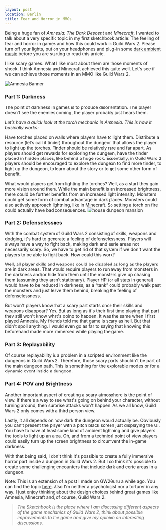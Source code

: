 ```yaml
---
layout: post
location: Berlin
title: Fear and Horror in MMOs
---
```

Being a huge fan of *Amnesia: The Dark Descent* and *Minecraft*, I wanted to talk about a very specific topic in my first sketchbook article: The feeling of fear and horror in games and how this could work in Guild Wars 2. Please turn off your lights, put on your headphones and plug-in some [dark ambient music](http://www.youtube.com/watch?v=ZTHSKEXbQ1c) before you are starting to read this article.

I like scary games. What I like most about them are those moments of shock. I think Amnesia and Minecraft achieved this quite well. Let's see if we can achieve those moments in an MMO like Guild Wars 2.

![Amnesia Banner](http://plyturon.net/wp-content/uploads/2012/03/blog_article_banner_amnesia.png)
### Part 1: Darkness ###
The point of darkness in games is to produce disorientation. The player doesn’t see the enemies coming, the player probably just hears them.

*Let’s have a quick look at the torch mechanic in Amnesia. This is how it basically works:*

Have torches placed on walls where players have to light them. Distribute a resource (let’s call it tinder) throughout the dungeon that allows the player to light up the torches. Tinder should be relatively rare and far apart. As players should get rewards for exploring the dungeon, have the tinder placed in hidden places, like behind a huge rock. Essentially, in Guild Wars 2 players should be encouraged to explore the dungeon to find more tinder, to light up the dungeon, to learn about the story or to get some other form of benefit.

What would players get from lighting the torches? Well, as a start they gain more vision around them. While the main benefit is an increased brightness, there could be further benefits from an increased light intensity. Monsters could get some form of combat advantage in dark places. Monsters could also actively approach lightning, like in Minecraft. So setting a torch on fire could actually have bad consequences.
![house dungeon mansion](http://plyturon.net/wp-content/uploads/2012/03/blog_article_banner8.png)

### Part 2: Defenselessnes ###
With the combat system of Guild Wars 2 consisting of skills, weapons and dodging, it's hard to generate a feeling of defenselessness. Players will always have a way to fight back, making dark and eerie areas not necessarily scary. So, we have to get rid of that system if we don't want the players to be able to fight back. How could this work?

Well, all player skills and weapons could be disabled as long as the players are in dark areas. That would require players to run away from monsters in the darkness and/or hide from them until the monsters give up chasing them (assuming they aren’t stationary). Player HP (or all stats in general) would have to be reduced in darkness, as a “tank” could probably walk past the monsters and just leave them behind, breaking the feeling of defenselessness.

But won't players know that a scary part starts once their skills and weapons disappear? Yes. But as long as it's their first time playing that part they still won't know what's going to happen. It was the same when I first played Amnesia. My friends told me that game is scary as hell. But that didn't spoil anything. I would even go as far to saying that knowing this beforehand made more immersed while playing the game.
### Part 3: Replayability ###
Of course replayability is a problem in a scripted environment like the dungeons in Guild Wars 2. Therefore, those scary parts shouldn't be part of the main dungeon path. This is something for the explorable modes or for a dynamic event inside a dungeon.
### Part 4: POV and Brightness ###
Another important aspect of creating a scary atmosphere is the point of view. If there's a way to see what's going on behind your character, without turning around, then surprise attacks won't happen. As we all know, Guild Wars 2 only comes with  a third person view.

Lastly, it all depends on how dark the dungeon would actually be. Obviously you can’t present the player with a pitch black screen just displaying the UI. You have to have at least some kind of ambient lightning and give players the tools to light up an area. Oh, and from a technical point of view players could easily turn up the screen brightness to circumvent the in-game darkness.

With that being said, I don't think it's possible to create a fully immersive horror part inside a dungeon in Guild Wars 2. But I do think it's possible to create some challenging encounters that include dark and eerie areas in a dungeon.

Note: This is an extension of a post I made on GW2Guru a while ago. You can find the topic [here](http://www.guildwars2guru.com/forum/dark-dungeon-s-t25292.html?p=1041309#post1041309). Also I'm neither a psychologist nor a torturer in any way. I just enjoy thinking about the design choices behind great games like Amnesia, Minecraft and, of course, Guild Wars 2.
> *The Sketchbook is the place where I am discussing different aspects of the game mechanics of Guild Wars 2, think about possible improvements to the game and give my opinion on interesting discussions.*